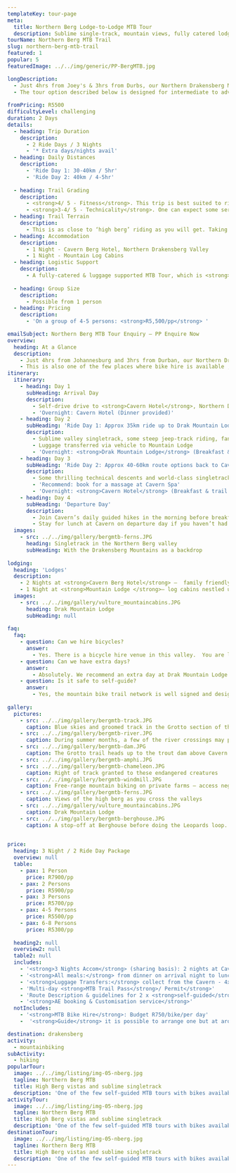 ```yaml
---
templateKey: tour-page
meta:
  title: Northern Berg Lodge-to-Lodge MTB Tour
  description: Sublime single-track, mountain views, fully catered lodgings, and close enough away for a weekend getaway?  The Northern Berg offers the perfect MTB playground.
tourName: Northern Berg MTB Trail
slug: northern-berg-mtb-trail
featured: 1
popular: 5
featuredImage: ../../img/generic/PP-BergMTB.jpg

longDescription:
  - Just 4hrs from Joey's & 3hrs from Durbs, our Northern Drakensberg MTB weekender is a lodge-to-lodge self-guided mountain bike  tour, combining sublime single-track with majestic mountain views. Altitude, ascent and some technical descents, offers the perfect training ground for advanced riders looking to 'up their game' or train for a multi-day event, whilst easier tour options can be tailored to novice, intermediate and family riders. 
  - The tour option described below is designed for intermediate to advanced riders.
  
fromPricing: R5500
difficultyLevel: challenging
duration: 2 Days
details:
  - heading: Trip Duration
    description:
      - 2 Ride Days / 3 Nights 
      - '* Extra days/nights avail'
  - heading: Daily Distances
    description:
      - 'Ride Day 1: 30-40km / 5hr'
      - 'Ride Day 2: 40km / 4-5hr'
    
  - heading: Trail Grading
    description:
      - <strong>4/ 5 - Fitness</strong>. This trip is best suited to riders with a good level  of mountain bike fitness and experience.
      - <strong>3-4/ 5 - Technicality</strong>. One can expect some serious climbing, large amounts of single track, and some rocky descents. Less technical alternatives can also be arranged.
  - heading: Trail Terrain
    description:
      - This is as close to ‘high berg’ riding as you will get. Taking you from the plains of the Tugela River to 1800m’s above sea level, under the shadow of the mighty Drakensberg peaks where Cape Vultures soar.
  - heading: Accommodation
    description:
      - 1 Night - Cavern Berg Hotel, Northern Drakensberg Valley
      - 1 Night - Mountain Log Cabins
  - heading: Logistic Support
    description:
      - A fully-catered & luggage supported MTB Tour, which is <strong>self-guided</strong> unless you specifically want a guide. 
      
  - heading: Group Size
    description:
      - Possible from 1 person 
  - heading: Pricing
    description:
      - 'On a group of 4-5 persons: <strong>R5,500/pp</strong> '

emailSubject: Northern Berg MTB Tour Enquiry – PP Enquire Now
overview:
  heading: At a Glance
  description:
    - Just 4hrs from Johannesburg and 3hrs from Durban, our Northern Drakensberg MTB weekender is a lodge-to-lodge self-guided MTB tour, combining sublime single-track with majestic mountain views. Altitude, ascent and some technical descents, offers the perfect training ground for advanced riders looking to 'up their game' or train for a multi-day event, whilst easier tour options can be tailored to novice, intermediate and family riders.
    - This is also one of the few places where bike hire is available ,and a guide can be arranged if wanted. We highly recommend a second day at Drak Mountain Lodge, where you can hike to a vulture colony or take a horse ride.  
itinerary:
  itinerary:
    - heading: Day 1
      subHeading: Arrival Day
      description:
        - Self-drive drive to <strong>Cavern Hotel</strong>, Northern Drakensberg   (3.5hrs from Durban/ 4hrs from JHB). 
        - 'Overnight: Cavern Hotel (Dinner provided)'
    - heading: Day 2
      subHeading: 'Ride Day 1: Approx 35km ride up to Drak Mountain Lodge.'
      description:
        - Sublime valley singletrack, some steep jeep-track riding, fantastic mountain views.
        - Luggage transferred via vehicle to Mountain Lodge  
        - 'Overnight: <strong>Drak Mountain Lodge</strong> (Breakfast & trail lunch from Cavern. Dinner at Mountain lodge) '
    - heading: Day 3
      subHeading: 'Ride Day 2: Approx 40-60km route options back to Cavern.'
      description:
        - Some thrilling technical descents and world-class singletrack routes
        - 'Recommend: book for a massage at Cavern Spa'
        - 'Overnight: <strong>Cavern Hotel</strong> (Breakfast & trail lunch from Mountain lodge. Dinner at Cavern)'
    - heading: Day 4
      subHeading: 'Departure Day'
      description:
        - Join Cavern’s daily guided hikes in the morning before breakfast or some more trail riding.
        - Stay for lunch at Cavern on departure day if you haven’t had lunch on your arrival day (incl).
  images:
    - src: ../../img/gallery/bergmtb-ferns.JPG
      heading: Singletrack in the Northern Berg valley 
      subHeading: With the Drakensberg Mountains as a backdrop
    
lodging:
  heading: 'Lodges'
  description:
    - 2 Nights at <strong>Cavern Berg Hotel</strong> –  family friendly owner-run hotel in serene setting with plenty on the go. Standard rooms, but for just a little extra, upgrade to superior rooms with private gardens overlooking indigenous forest.
    - 1 Night at <strong>Mountain Lodge </strong>– log cabins nestled under the sandstone cliffs with fantastic views.
  images:
    - src: ../../img/gallery/vulture_mountaincabins.JPG
      heading: Drak Mountain Lodge
      subHeading: null
  
faq:
  faq:
    - question: Can we hire bicycles?
      answer:
        - Yes. There is a bicycle hire venue in this valley.  You are looking at about R750/bike for a 24hr period. Rentals are Bergamont Contrail 26" Dual Suspension Mountain Bikes and there are 2 x 29’ers.
    - question: Can we have extra days?
      answer:
        - Absolutely. We recommend an extra day at Drak Mountain Lodge as there is a lovely walk to a Vulture colony and also horse-riding and fishing. An extra day-night at Cavern before or after the trip is always a treat.
    - question: Is it safe to self-guide?
      answer:
        - Yes, the mountain bike trail network is well signed and designed for self-navigation. Our route mapping will be designed around your fitness level with extra loops possible for the fit. We can arrange a private guide if you want to, but most groups chose not to.
    
gallery:
  pictures:
    - src: ../../img/gallery/bergmtb-track.JPG
      caption: Blue skies and groomed track in the Grotto section of the Northern Berg MTB trails.
    - src: ../../img/gallery/bergmtb-river.JPG
      caption: During summer months, a few of the river crossings may provide more than an ankle-deep whetting.
    - src: ../../img/gallery/bergmtb-dam.JPG
      caption: The Grotto trail heads up to the trout dam above Cavern hotel. 
    - src: ../../img/gallery/bergmtb-amphi.JPG
    - src: ../../img/gallery/bergmtb-chameleon.JPG
      caption: Right of track granted to these endangered creatures         
    - src: ../../img/gallery/bergmtb-windmill.JPG
      caption: Free-range mountain biking on private farms – access negotiated.
    - src: ../../img/gallery/bergmtb-ferns.JPG
      caption: Views of the high berg as you cross the valleys
    - src: ../../img/gallery/vulture_mountaincabins.JPG
      caption: Drak Mountain Lodge  
    - src: ../../img/gallery/bergmtb-berghouse.JPG
      caption: A stop-off at Berghouse before doing the Leopards loop.

    
price:
  heading: 3 Night / 2 Ride Day Package
  overview: null
  table:
    - pax: 1 Person
      price: R7900/pp
    - pax: 2 Persons
      price: R5900/pp
    - pax: 3 Persons
      price: R5700/pp
    - pax: 4-5 Persons
      price: R5500/pp
    - pax: 6-8 Persons
      price: R5300/pp
    
  heading2: null
  overview2: null
  table2: null
  includes:
    - '<strong>3 Nights Accom</strong> (sharing basis): 2 nights at Cavern Hotel (Std Rooms) & 1 Night at Drak Mountain Inn (private ensuite chalet)'
    - '<strong>All meals:</strong> from dinner on arrival night to lunch on departure day (3 Breakfasts, 2 Packed Lunches & 1 normal, and 3 Dinners).'
    - '<strong>Luggage Transfers:</strong> collect from the Cavern - 4x4 transfer up to Drak Mountain Inn & return back to Cavern  '
    - 'Multi-day <strong>MTB Trail Pass</strong>/ Permit</strong>' 
    - 'Route Description & guidelines for 2 x <strong>self-guided</strong> ride days'
    - '<strong>AE booking & Customisation service</strong>'
  notIncludes: 
    - '<strong>MTB Bike Hire</strong>: Budget R750/bike/per day'
    -  '<strong>Guide</strong> it is possible to arrange one but at around R2000/day, only feasible for larger groups. This is a good self-guided multi-day trail option.'

destination: drakensberg
activity:
  - mountainbiking
subActivity:
  - hiking
popularTour:
  image: ../../img/listing/img-05-nberg.jpg
  tagline: Northern Berg MTB
  title: High Berg vistas and sublime singletrack
  description: 'One of the few self-guided MTB tours with bikes available for hire. Expertly crafted single-track, majestic mountain views, fully catered lodgings, and close enough away for a weekend getaway.'
activityTour:
  image: ../../img/listing/img-05-nberg.jpg
  tagline: Northern Berg MTB
  title: High Berg vistas and sublime singletrack
  description: 'One of the few self-guided MTB tours with bikes available for hire. Expertly crafted single-track, majestic mountain views, fully catered lodgings, and close enough away for a weekend getaway.'
destinationTour:
  image: ../../img/listing/img-05-nberg.jpg
  tagline: Northern Berg MTB
  title: High Berg vistas and sublime singletrack
  description: 'One of the few self-guided MTB tours with bikes available for hire. Expertly crafted single-track, majestic mountain views, fully catered lodgings, and close enough away for a weekend getaway.'
---
```


